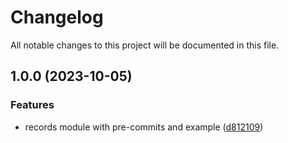 # Changelog

All notable changes to this project will be documented in this file.

## 1.0.0 (2023-10-05)


### Features

* records module with pre-commits and example ([d812109](https://github.com/zoro16/terraform-cloudflare-records/commit/d81210950411229d9f3afcb4c5dda679fa7287e5))

